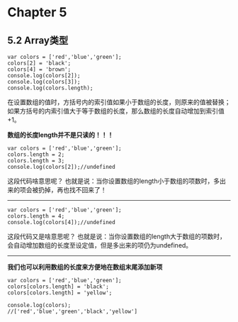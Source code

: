 # Chapter 5
## 5.2 Array类型
```
var colors = ['red','blue','green'];
colors[2] = 'black';
colors[4] = 'brown';
console.log(colors[2]);
console.log(colors[3]);
console.log(colors.length);
```
在设置数组的值时，方括号内的索引值如果小于数组的长度，则原来的值被替换；如果方括号的内索引值大于等于数组的长度，那么数组的长度自动增加到索引值+1。

**数组的长度length并不是只读的！！！**

```
var colors = ['red','blue','green'];
colors.length = 2;
colors.length = 3;
console.log(colors[2]);//undefined
```
这段代码啥意思呢？
也就是说：当你设置数组的length小于数组的项数时，多出来的项会被扔掉，再也找不回来了！


----------


```
var colors = ['red','blue','green'];
colors.length = 4;
console.log(colors[4]);//undefined
```
这段代码又是啥意思呢？
也就是说：当你设置数组的length大于数组的项数时，会自动增加数组的长度至设定值，但是多出来的项仍为undefined。


----------
**我们也可以利用数组的长度来方便地在数组末尾添加新项**

``` 
var colors = ['red','blue','green'];
colors[colors.length] = 'black';
colors[colors.length] = 'yellow';

console.log(colors);
//['red','blue','green','black','yellow']
```



